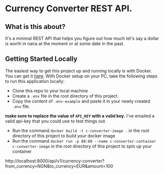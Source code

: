 <h1>
	Currency Converter REST API.
</h1>

## What is this about?
It's a minimal REST API that helps you figure out how much  let's say a dollar is worth in naira at the moment or at some date in the past.

## Getting Started Locally
The easiest way to get this project up and running locally is with Docker. You can get it [here](https://www.docker.com/products/docker-desktop/). With Docker setup on your PC, take the following steps to run this application locally:
- Clone this repo to your local machine
- Create a `.env` file in the root directory of this project.
- Copy the content of `.env-example` and paste it in your newly created `.env` file.

**make sure to replace the value of `API_KEY` with a valid key.** I've emailed a valid api-key that you could use to test things out.

- Run the command `docker build -t c-converter-image .` in the root directory of this project to build your docker image
- Run the command `docker run -p 80:80 --name c-converter-container c-converter-image` in the root directory of this project to spin up your container

http://localhost:8000/api/v1/currency-converter?from_currency=NGN&to_currency=EUR&amount=100

